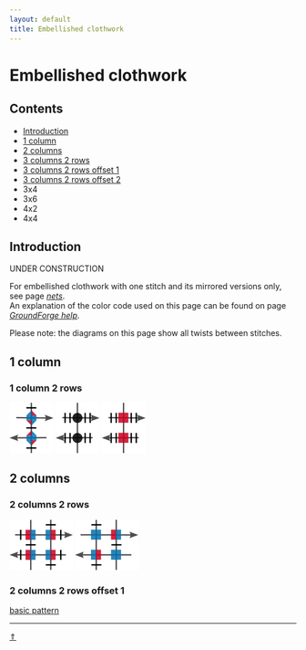 ```yaml
---
layout: default
title: Embellished clothwork
---
```


# Embellished clothwork

## Contents

* [Introduction](#introduction)
* [1 column](#1_column)
* [2 columns](#2_columns)
* [3 columns 2 rows](#3x2)
* [3 columns 2 rows offset 1](#3x2+1)
* [3 columns 2 rows offset 2](#3x2+2)
* 3x4
* 3x6
* 4x2
* 4x4


## Introduction

<span class="b-red">UNDER CONSTRUCTION</span>

For embellished clothwork with one stitch and its mirrored versions only, see page _<a href="/GroundForge/nets" target="_blank">nets</a>_.       
An explanation of the color code used on this page can be found on page _<a href="/GroundForge-help/color-rules" target="_blank">GroundForge help</a>_.   

Please note: the diagrams on this page show all twists between stitches.

[pg-stitches]: ../docs/stitches

## 1 column

### 1 column 2 rows

[![EC-001][p-ec001]][t-ec001] 
[![EC-002][p-ec002]][t-ec002] 
[![EC-003][p-ec003]][t-ec003] 

[p-ec001]: ../images/ec/EC001.png "EC-001, &-ground" 
[p-ec002]: ../images/ec/EC002.png "EC-002, knitting"
[p-ec003]: ../images/ec/EC003.png "EC-003, knitting"

[t-ec001]: /GroundForge/tiles?patchWidth=12&patchHeight=12&paintStitches=clctcrcl&n1=ctctt&b1=clctcrcl&a1=ctctctctct&n2=ctctctctct&b2=crctclcr&a2=-&footside=r,1&tile=8,1&headside=8,r&shiftColsSW=0&shiftRowsSW=2&shiftColsSE=1&shiftRowsSE=2

[t-ec002]: /GroundForge/tiles?patchWidth=12&patchHeight=12&paintStitches=-&n1=ctctt&b1=crr&a1=ctctctctct&n2=ctctctctct&b2=cll&a2=-&footside=r,1&tile=8,1&headside=8,r&shiftColsSW=1&shiftRowsSW=0&shiftColsSE=0&shiftRowsSE=2

[t-ec003]: /GroundForge/tiles?patchWidth=12&patchHeight=12&paintStitches=ccll&n1=ctctt&b1=ccrr&a1=ctctctctct&n2=ctctctctct&b2=ccll&a2=-&footside=r,1&tile=8,1&headside=8,r&shiftColsSW=1&shiftRowsSW=0&shiftColsSE=0&shiftRowsSE=2



## 2 columns

### 2 columns 2 rows

[![meander][p-ec008]][t-ec008] 
[![EC-009][p-ec009]][t-ec009] 

[p-ec008]: ../images/ec/EC008.png "Meander, EC-008"
[p-ec009]: ../images/ec/EC009.png "EC-009"

[t-ec008]: /GroundForge/tiles?patchWidth=12&patchHeight=12&paintStitches=-&n1=ctctt&c1=clcr&b1=crcl&a1=ctctctct&n2=ctctctct&c2=clcr&b2=crcl&a2=-&footside=r,1&tile=88,11&headside=8,r&shiftColsSW=0&shiftRowsSW=2&shiftColsSE=2&shiftRowsSE=2

[t-ec009]: /GroundForge/tiles?patchWidth=12&patchHeight=12&paintStitches=-&n1=ctctt&c1=crcl&b1=ctc&a1=ctctctct&n2=ctctctct&c2=ctc&b2=clcr&a2=-&footside=r,1&tile=88,11&headside=8,r&shiftColsSW=0&shiftRowsSW=2&shiftColsSE=2&shiftRowsSE=2

### 2 columns 2 rows offset 1

[basic pattern][b-221]

[b-221]: /GroundForge/tiles?patchWidth=12&patchHeight=12&paintStitches=cc&n1=ctc&c1=ctc&b1=cc&a1=ctctctct&n2=ctctctct&c2=ctc&b2=ctc&&footside=r,1&tile=88,11&headside=8,r&shiftColsSW=-1&shiftRowsSW=2&shiftColsSE=1&shiftRowsSE=2




***
[&uArr;]()
